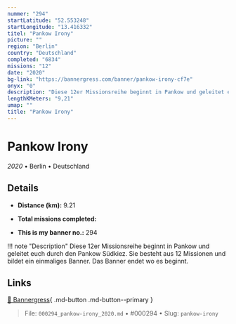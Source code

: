 ```yaml
---
nummer: "294"
startLatitude: "52.553248"
startLongitude: "13.416332"
titel: "Pankow Irony"
picture: ""
region: "Berlin"
country: "Deutschland"
completed: "6834"
missions: "12"
date: "2020"
bg-link: "https://bannergress.com/banner/pankow-irony-cf7e"
onyx: "0"
description: "Diese 12er Missionsreihe beginnt in Pankow und geleitet euch durch den Pankow Südkiez. Sie besteht aus 12 Missionen und bildet ein einmaliges Banner. Das Banner endet wo es beginnt."
lengthKMeters: "9,21"
umap: ""
title: "Pankow Irony"
---
```

# Pankow Irony

*2020* • Berlin • Deutschland



## Details
- **Distance (km):** 9.21

- **Total missions completed:** 
- **This is my banner no.:** 294


!!! note "Description"
    Diese 12er Missionsreihe beginnt in Pankow und geleitet euch durch den Pankow Südkiez. Sie besteht aus 12 Missionen und bildet ein einmaliges Banner. Das Banner endet wo es beginnt.



## Links
[🔗 Bannergress](https://bannergress.com/banner/pankow-irony-cf7e){ .md-button .md-button--primary }



> File: `000294_pankow-irony_2020.md` • #000294 • Slug: `pankow-irony`
